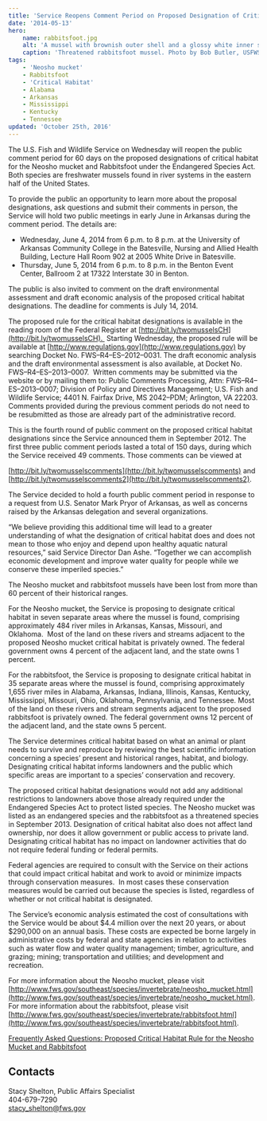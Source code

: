 ```yaml
---
title: 'Service Reopens Comment Period on Proposed Designation of Critical Habitat for Neosho Mucket and Rabbitsfoot'
date: '2014-05-13'
hero:
    name: rabbitsfoot.jpg
    alt: 'A mussel with brownish outer shell and a glossy white inner shell that resembles a baked potato.'
    caption: 'Threatened rabbitsfoot mussel. Photo by Bob Butler, USFWS.'
tags:
    - 'Neosho mucket'
    - Rabbitsfoot
    - 'Critical Habitat'
    - Alabama
    - Arkansas
    - Mississippi
    - Kentucky
    - Tennessee
updated: 'October 25th, 2016'
---
```


The U.S. Fish and Wildlife Service on Wednesday will reopen the public comment period for 60 days on the proposed designations of critical habitat for the Neosho mucket and Rabbitsfoot under the Endangered Species Act. Both species are freshwater mussels found in river systems in the eastern half of the United States.

To provide the public an opportunity to learn more about the proposal designations, ask questions and submit their comments in person, the Service will hold two public meetings in early June in Arkansas during the comment period. The details are:

*   Wednesday, June 4, 2014 from 6 p.m. to 8 p.m. at the University of Arkansas Community College in the Batesville, Nursing and Allied Health Building, Lecture Hall Room 902 at 2005 White Drive in Batesville.
*   Thursday, June 5, 2014 from 6 p.m. to 8 p.m. in the Benton Event Center, Ballroom 2 at 17322 Interstate 30 in Benton.

The public is also invited to comment on the draft environmental assessment and draft economic analysis of the proposed critical habitat designations. The deadline for comments is July 14, 2014.

The proposed rule for the critical habitat designations is available in the reading room of the Federal Register at [http://bit.ly/twomusselsCH](http://bit.ly/twomusselsCH).  Starting Wednesday, the proposed rule will be available at [http://www.regulations.gov](http://www.regulations.gov) by searching Docket No. FWS–R4–ES–2012–0031\. The draft economic analysis and the draft environmental assessment is also available, at Docket No. FWS–R4–ES–2013–0007\.  Written comments may be submitted via the website or by mailing them to: Public Comments Processing, Attn: FWS–R4–ES–2013–0007; Division of Policy and Directives Management; U.S. Fish and Wildlife Service; 4401 N. Fairfax Drive, MS 2042–PDM; Arlington, VA 22203\. Comments provided during the previous comment periods do not need to be resubmitted as those are already part of the administrative record.

This is the fourth round of public comment on the proposed critical habitat designations since the Service announced them in September 2012\. The first three public comment periods lasted a total of 150 days, during which the Service received 49 comments. Those comments can be viewed at

[http://bit.ly/twomusselscomments](http://bit.ly/twomusselscomments) and [http://bit.ly/twomusselscomments2](http://bit.ly/twomusselscomments2).

The Service decided to hold a fourth public comment period in response to a request from U.S. Senator Mark Pryor of Arkansas, as well as concerns raised by the Arkansas delegation and several organizations.

“We believe providing this additional time will lead to a greater understanding of what the designation of critical habitat does and does not mean to those who enjoy and depend upon healthy aquatic natural resources,” said Service Director Dan Ashe. “Together we can accomplish economic development and improve water quality for people while we conserve these imperiled species.”

The Neosho mucket and rabbitsfoot mussels have been lost from more than 60 percent of their historical ranges.

For the Neosho mucket, the Service is proposing to designate critical habitat in seven separate areas where the mussel is found, comprising approximately 484 river miles in Arkansas, Kansas, Missouri, and Oklahoma.  Most of the land on these rivers and streams adjacent to the proposed Neosho mucket critical habitat is privately owned. The federal government owns 4 percent of the adjacent land, and the state owns 1 percent.

For the rabbitsfoot, the Service is proposing to designate critical habitat in 35 separate areas where the mussel is found, comprising approximately 1,655 river miles in Alabama, Arkansas, Indiana, Illinois, Kansas, Kentucky, Mississippi, Missouri, Ohio, Oklahoma, Pennsylvania, and Tennessee. Most of the land on these rivers and stream segments adjacent to the proposed rabbitsfoot is privately owned. The federal government owns 12 percent of the adjacent land, and the state owns 5 percent.

The Service determines critical habitat based on what an animal or plant needs to survive and reproduce by reviewing the best scientific information concerning a species’ present and historical ranges, habitat, and biology.  Designating critical habitat informs landowners and the public which specific areas are important to a species’ conservation and recovery.

The proposed critical habitat designations would not add any additional restrictions to landowners above those already required under the Endangered Species Act to protect listed species. The Neosho mucket was listed as an endangered species and the rabbitsfoot as a threatened species in September 2013\. Designation of critical habitat also does not affect land ownership, nor does it allow government or public access to private land. Designating critical habitat has no impact on landowner activities that do not require federal funding or federal permits.

Federal agencies are required to consult with the Service on their actions that could impact critical habitat and work to avoid or minimize impacts through conservation measures.  In most cases these conservation measures would be carried out because the species is listed, regardless of whether or not critical habitat is designated.

The Service’s economic analysis estimated the cost of consultations with the Service would be about $4.4 million over the next 20 years, or about $290,000 on an annual basis. These costs are expected be borne largely in administrative costs by federal and state agencies in relation to activities such as water flow and water quality management; timber, agriculture, and grazing; mining; transportation and utilities; and development and recreation.

For more information about the Neosho mucket, please visit [http://www.fws.gov/southeast/species/invertebrate/neosho_mucket.html](http://www.fws.gov/southeast/species/invertebrate/neosho_mucket.html). For more information about the rabbitsfoot, please visit [http://www.fws.gov/southeast/species/invertebrate/rabbitsfoot.html](http://www.fws.gov/southeast/species/invertebrate/rabbitsfoot.html).

[Frequently Asked Questions: Proposed Critical Habitat Rule for the Neosho Mucket and Rabbitsfoot](http://www.fws.gov/southeast/news/2014/QandA_TwoMussels_05132014.pdf)

## Contacts

Stacy Shelton, Public Affairs Specialist  
404-679-7290  
[stacy_shelton@fws.gov](mailto:stacy_shelton@fws.gov)
